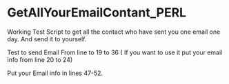 # GetAllYourEmailContant_PERL
Working Test Script to get all the contact who have sent you one email one day. And send it to yourself.


Test to send Email From line to 19 to 36 ( If you want to use it put your email info from line 20 to 24)

Put your Email info in lines 47-52.
